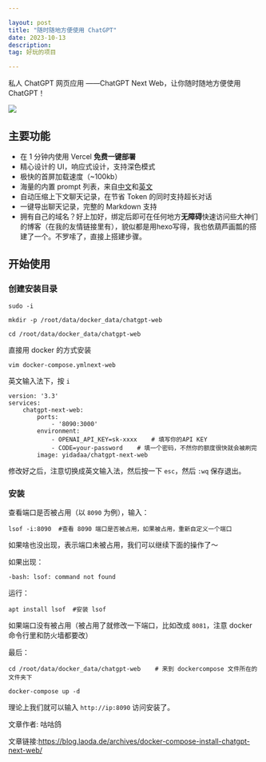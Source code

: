 ```yaml
---

layout: post
title: "随时随地方便使用 ChatGPT"
date: 2023-10-13 
description: 
tag: 好玩的项目

---
```


私人 ChatGPT 网页应用 ——ChatGPT Next Web，让你随时随地方便使用 ChatGPT！

![](https://image.asdfinstall.top/file/37371f0d37c07bfadf19f.png)

## 主要功能

- 在 1 分钟内使用 Vercel **免费一键部署**
- 精心设计的 UI，响应式设计，支持深色模式
- 极快的首屏加载速度（~100kb）
- 海量的内置 prompt 列表，来自[中文](https://github.com/PlexPt/awesome-chatgpt-prompts-zh)和[英文](https://github.com/f/awesome-chatgpt-prompts)
- 自动压缩上下文聊天记录，在节省 Token 的同时支持超长对话
- 一键导出聊天记录，完整的 Markdown 支持
- 拥有自己的域名？好上加好，绑定后即可在任何地方**无障碍**快速访问些大神们的博客（在我的友情链接里有），貌似都是用hexo写得，我也依葫芦画瓢的搭建了一个。不罗嗦了，直接上搭建步骤。

## 开始使用

### 创建安装目录

```
sudo -i

mkdir -p /root/data/docker_data/chatgpt-web

cd /root/data/docker_data/chatgpt-web
```

直接用 docker 的方式安装

```
vim docker-compose.ymlnext-web
```

英文输入法下，按 `i`

```
version: '3.3'
services:
    chatgpt-next-web:
        ports:
            - '8090:3000'
        environment:
            - OPENAI_API_KEY=sk-xxxx    # 填写你的API KEY
            - CODE=your-password    # 填一个密码，不然你的额度很快就会被刷完
        image: yidadaa/chatgpt-next-web
```

修改好之后，注意切换成英文输入法，然后按一下 `esc`，然后 `:wq` 保存退出。

### 安装

查看端口是否被占用（以 `8090` 为例），输入：

```
lsof -i:8090  #查看 8090 端口是否被占用，如果被占用，重新自定义一个端口
```

如果啥也没出现，表示端口未被占用，我们可以继续下面的操作了～

如果出现：

```
-bash: lsof: command not found
```

运行：

```
apt install lsof  #安装 lsof
```

如果端口没有被占用（被占用了就修改一下端口，比如改成 `8081`，注意 docker 命令行里和防火墙都要改）

最后：

```
cd /root/data/docker_data/chatgpt-web    # 来到 dockercompose 文件所在的文件夹下

docker-compose up -d 
```

理论上我们就可以输入 `http://ip:8090` 访问安装了。



文章作者: 咕咕鸽

文章链接:https://blog.laoda.de/archives/docker-compose-install-chatgpt-next-web/
